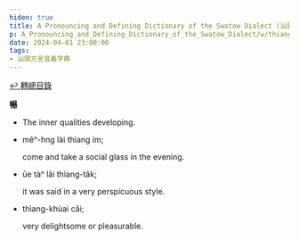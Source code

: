 ```yaml
---
hiden: true
title: A Pronouncing and Defining Dictionary of the Swatow Dialect (汕頭方言音義字典) / thiang
p: A_Pronouncing_and_Defining_Dictionary_of_the_Swatow_Dialect/w/thiang
date: 2024-04-01 23:00:00
tags: 
- 汕頭方言音義字典
---
```


[↩️ 轉總目錄](/A_Pronouncing_and_Defining_Dictionary_of_the_Swatow_Dialect)


**暢**
- The inner qualities developing.

- mêⁿ-hng lài thìang ím;

  come and take a social glass in the evening.

- ūe tàⁿ lâi thìang-tâk;

  it was said in a very perspicuous style.

- thìang-khùai căi;

  very delightsome or pleasurable.